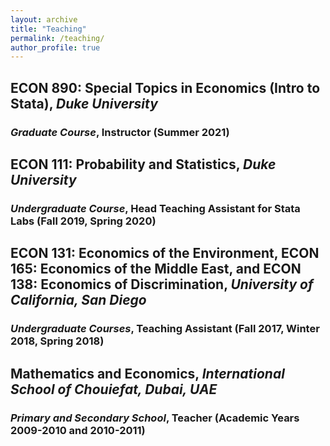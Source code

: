 ```yaml
---
layout: archive
title: "Teaching"
permalink: /teaching/
author_profile: true
---
```


## ECON 890: Special Topics in Economics (Intro to Stata), *Duke University*
### *Graduate Course*, Instructor (Summer 2021)

## ECON 111: Probability and Statistics, *Duke University*
### *Undergraduate Course*, Head Teaching Assistant for Stata Labs (Fall 2019, Spring 2020)

## ECON 131: Economics of the Environment, ECON 165: Economics of the Middle East, and ECON 138: Economics of Discrimination, *University of California, San Diego*
### *Undergraduate Courses*, Teaching Assistant (Fall 2017, Winter 2018, Spring 2018)

## Mathematics and Economics, *International School of Chouiefat, Dubai, UAE*
### *Primary and Secondary School*, Teacher (Academic Years 2009-2010 and 2010-2011)
